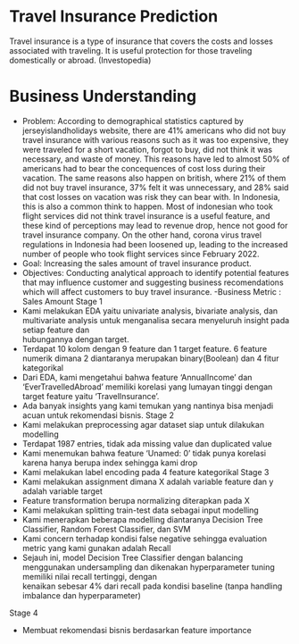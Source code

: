# Travel Insurance Prediction
Travel insurance is a type of insurance that covers the costs and losses associated with traveling. It is useful protection for those traveling domestically or abroad. (Investopedia)
# Business Understanding
- Problem: According to demographical statistics captured by jerseyislandholidays website, there are 41% americans who did not buy travel insurance with various reasons such as it was too expensive, they were traveled for a short vacation, forgot to buy, did not think it was necessary, and waste of money. This reasons have led to almost 50% of americans had to bear the concequences of cost loss during their vacation. The same reasons also happen on british, where 21% of them did not buy travel insurance, 37% felt it was unnecessary, and 28% said that cost losses on vacation was risk they can bear with. In Indonesia, this is also a common think to happen. Most of indonesian who took flight services did not think travel insurance is a useful feature, and these kind of perceptions may lead to revenue drop, hence not good for travel insurance company. On the other hand, corona virus travel regulations in Indonesia had been loosened up, leading to the increased number of people who took flight services since February 2022.
- Goal: Increasing the sales amount of travel insurance product.
- Objectives: Conducting analytical approach to identify potential features that may influence customer and suggesting business recomendations which will affect customers to buy travel insurance.
-Business Metric : Sales Amount
Stage 1
- Kami melakukan EDA yaitu univariate analysis, bivariate analysis, dan multivariate analysis untuk menganalisa secara menyeluruh  insight pada setiap feature dan  
  hubungannya dengan target.
- Terdapat 10 kolom dengan 9 feature dan 1 target feature. 6 feature numerik dimana 2 diantaranya merupakan binary(Boolean) dan 4 fitur kategorikal
- Dari EDA, kami mengetahui bahwa feature ‘AnnualIncome’ dan ‘EverTravelledAbroad’ memiliki korelasi yang lumayan tinggi dengan target feature yaitu ‘TravelInsurance’. 
- Ada banyak insights yang kami temukan yang nantinya bisa menjadi acuan untuk rekomendasi bisnis.
Stage 2
- Kami melakukan preprocessing agar dataset siap untuk dilakukan modelling
- Terdapat 1987 entries, tidak ada missing value dan duplicated value
- Kami menemukan bahwa feature ‘Unamed: 0’ tidak punya korelasi karena hanya berupa index sehingga kami drop
- Kami melakukan label encoding pada 4 feature kategorikal
Stage 3
- Kami melakukan assignment dimana X adalah variable feature dan y adalah variable target
- Feature transformation berupa normalizing diterapkan pada X
- Kami melakukan splitting train-test data sebagai input modelling
- Kami menerapkan beberapa modelling diantaranya Decision Tree Classifier, Random Forest Classifier, dan SVM
- Kami concern terhadap kondisi false negative sehingga evaluation metric yang kami gunakan adalah Recall
- Sejauh ini, model Decision Tree Classifier dengan balancing menggunakan undersampling dan dikenakan hyperparameter tuning memiliki nilai recall tertinggi, dengan  
  kenaikan sebesar 4% dari recall pada kondisi baseline (tanpa handling imbalance dan hyperparameter)

Stage 4 
- Membuat rekomendasi bisnis berdasarkan feature importance
